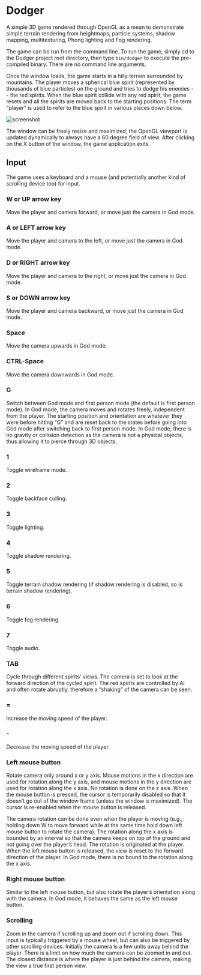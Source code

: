 # Dodger

A simple 3D game rendered through OpenGL as a mean to demonstrate simple terrain rendering from heightmaps, particle systems, shadow mapping, multitexturing, Phong lighting and Fog rendering.

The game can be run from the command line. To run the game, simply cd to the Dodger project root directory, then type `bin/dodger` to execute the pre-compiled binary. There are no command line arguments.

Once the window loads, the game starts in a hilly terrain surrounded by mountains. The player moves a spherical blue spirit (represented by thousands of blue particles) on the ground and tries to dodge his enemies -- the red spirits. When the blue spirit collide with any red spirit, the game resets and all the spirits are moved back to the starting positions. The term “player” is used to refer to the blue spirit in various places down below.

![screenshot](https://cloud.githubusercontent.com/assets/743034/5257059/4a602e5e-79a0-11e4-9433-17b9bb92ee6b.png)

The window can be freely resize and maximized; the OpenGL viewport is updated dynamically to always have a 60 degree field of view. After clicking on the X button of the window, the game application exits.

## Input
The game uses a keyboard and a mouse (and potentially another kind of scrolling device too) for input.

### W or UP arrow key
Move the player and camera forward, or move just the camera in God mode.

### A or LEFT arrow key
Move the player and camera to the left, or move just the camera in God mode.

### D or RIGHT arrow key
Move the player and camera to the right, or move just the camera in God mode.

### S or DOWN arrow key
Move the player and camera backward, or move just the camera in God mode.

### Space
Move the camera upwards in God mode.

### CTRL-Space
Move the camera downwards in God mode.

### G
Switch between God mode and first person mode (the default is first person mode). In God mode, the camera moves and rotates freely, independent from the player. The starting position and orientation are whatever they were before hitting “G” and are reset back to the states before going into God mode after switching back to first person mode. In God mode, there is no gravity or collision detection as the camera is not a physical objects, thus allowing it to pierce through 3D objects.

### 1
Toggle wireframe mode.

### 2
Toggle backface culling.

### 3
Toggle lighting.

### 4
Toggle shadow rendering.

### 5
Toggle terrain shadow rendering (if shadow rendering is disabled, so is terrain shadow rendering).

### 6
Toggle fog rendering.

### 7
Toggle audio.

### TAB
Cycle through different spirits’ views. The camera is set to look at the forward direction of the cycled spirit. The red spirits are controlled by AI and often rotate abruptly, therefore a “shaking” of the camera can be seen.

### =
Increase the moving speed of the player.

### -
Decrease the moving speed of the player.

### Left mouse button
Rotate camera only around x or y axis. Mouse motions in the x direction are used for rotation along the y axis, and mouse motions in the y direction are used for rotation along the x axis. No rotation is done on the z axis. When the mouse button is pressed, the cursor is temporarily disabled so that it doesn’t go out of the window frame (unless the window is maximized). The cursor is re-enabled when the mouse button is released.

The camera rotation can be done even when the player is moving (e.g., holding down W to move forward while at the same time hold down left mouse button to rotate the camera). The rotation along the x axis is bounded by an interval so that the camera keeps on top of the ground and not going over the player’s head. The rotation is originated at the player. When the left mouse button is released, the view is reset to the forward direction of the player. In God mode, there is no bound to the rotation along the x axis.

### Right mouse button
Similar to the left mouse button, but also rotate the player’s orientation along with the camera. In God mode, it behaves the same as the left mouse button.

### Scrolling
Zoom in the camera if scrolling up and zoom out if scrolling down. This input is typically triggered by a mouse wheel, but can also be triggered by other scrolling devices. Initially the camera is a few units away behind the player. There is a limit on how much the camera can be zoomed in and out. The closest distance is where the player is just behind the camera, making the view a true first person view.
